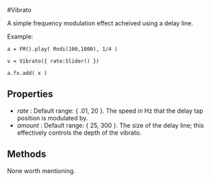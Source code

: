 #Vibrato

A simple frequency modulation effect acheived using a delay line.

Example:
```
a = FM().play( Rndi(100,1000), 1/4 )

v = Vibrato({ rate:Slider() }) 

a.fx.add( x )
```

## Properties

* _rate_ : Default range: { .01, 20 }. The speed in Hz that the delay tap position is modulated by.  
* _amount_ : Default range: { 25, 300 }. The size of the delay line; this effectively controls the depth of the vibrato.

## Methods

None worth mentioning.

